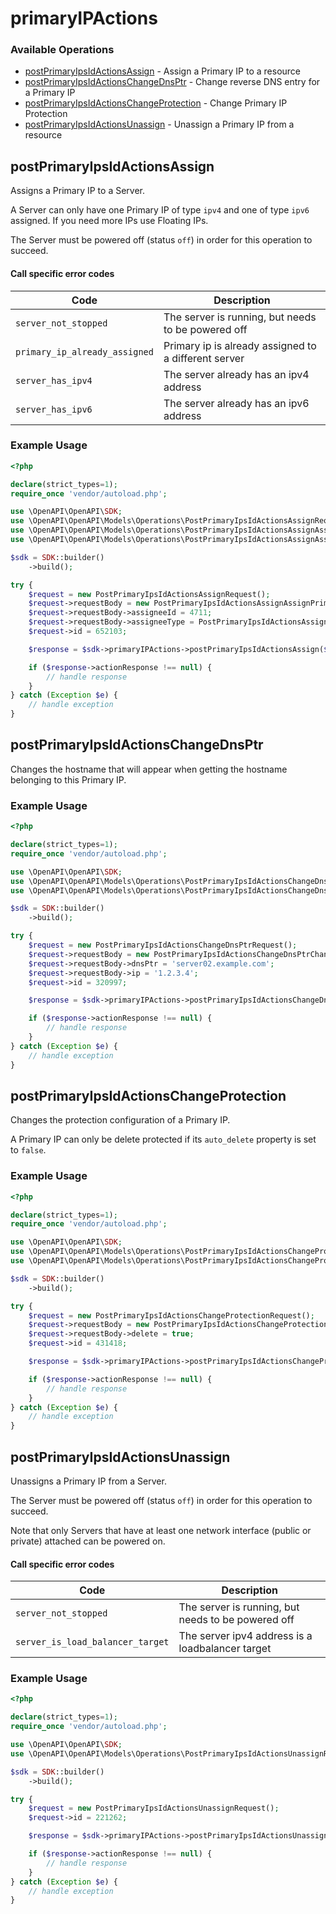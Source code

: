 # primaryIPActions

### Available Operations

* [postPrimaryIpsIdActionsAssign](#postprimaryipsidactionsassign) - Assign a Primary IP to a resource
* [postPrimaryIpsIdActionsChangeDnsPtr](#postprimaryipsidactionschangednsptr) - Change reverse DNS entry for a Primary IP
* [postPrimaryIpsIdActionsChangeProtection](#postprimaryipsidactionschangeprotection) - Change Primary IP Protection
* [postPrimaryIpsIdActionsUnassign](#postprimaryipsidactionsunassign) - Unassign a Primary IP from a resource

## postPrimaryIpsIdActionsAssign

Assigns a Primary IP to a Server.

A Server can only have one Primary IP of type `ipv4` and one of type `ipv6` assigned. If you need more IPs use Floating IPs.

The Server must be powered off (status `off`) in order for this operation to succeed.

#### Call specific error codes

| Code                          | Description                                                   |
|------------------------------ |-------------------------------------------------------------- |
| `server_not_stopped`          | The server is running, but needs to be powered off            |
| `primary_ip_already_assigned` | Primary ip is already assigned to a different server          |
| `server_has_ipv4`             | The server already has an ipv4 address                        |
| `server_has_ipv6`             | The server already has an ipv6 address                        |


### Example Usage

```php
<?php

declare(strict_types=1);
require_once 'vendor/autoload.php';

use \OpenAPI\OpenAPI\SDK;
use \OpenAPI\OpenAPI\Models\Operations\PostPrimaryIpsIdActionsAssignRequest;
use \OpenAPI\OpenAPI\Models\Operations\PostPrimaryIpsIdActionsAssignAssignPrimaryIPRequest;
use \OpenAPI\OpenAPI\Models\Operations\PostPrimaryIpsIdActionsAssignAssignPrimaryIPRequestAssigneeTypeEnum;

$sdk = SDK::builder()
    ->build();

try {
    $request = new PostPrimaryIpsIdActionsAssignRequest();
    $request->requestBody = new PostPrimaryIpsIdActionsAssignAssignPrimaryIPRequest();
    $request->requestBody->assigneeId = 4711;
    $request->requestBody->assigneeType = PostPrimaryIpsIdActionsAssignAssignPrimaryIPRequestAssigneeTypeEnum::SERVER;
    $request->id = 652103;

    $response = $sdk->primaryIPActions->postPrimaryIpsIdActionsAssign($request);

    if ($response->actionResponse !== null) {
        // handle response
    }
} catch (Exception $e) {
    // handle exception
}
```

## postPrimaryIpsIdActionsChangeDnsPtr

Changes the hostname that will appear when getting the hostname belonging to this Primary IP.

### Example Usage

```php
<?php

declare(strict_types=1);
require_once 'vendor/autoload.php';

use \OpenAPI\OpenAPI\SDK;
use \OpenAPI\OpenAPI\Models\Operations\PostPrimaryIpsIdActionsChangeDnsPtrRequest;
use \OpenAPI\OpenAPI\Models\Operations\PostPrimaryIpsIdActionsChangeDnsPtrChangeDNSPTRRequest;

$sdk = SDK::builder()
    ->build();

try {
    $request = new PostPrimaryIpsIdActionsChangeDnsPtrRequest();
    $request->requestBody = new PostPrimaryIpsIdActionsChangeDnsPtrChangeDNSPTRRequest();
    $request->requestBody->dnsPtr = 'server02.example.com';
    $request->requestBody->ip = '1.2.3.4';
    $request->id = 320997;

    $response = $sdk->primaryIPActions->postPrimaryIpsIdActionsChangeDnsPtr($request);

    if ($response->actionResponse !== null) {
        // handle response
    }
} catch (Exception $e) {
    // handle exception
}
```

## postPrimaryIpsIdActionsChangeProtection

Changes the protection configuration of a Primary IP.

A Primary IP can only be delete protected if its `auto_delete` property is set to `false`.


### Example Usage

```php
<?php

declare(strict_types=1);
require_once 'vendor/autoload.php';

use \OpenAPI\OpenAPI\SDK;
use \OpenAPI\OpenAPI\Models\Operations\PostPrimaryIpsIdActionsChangeProtectionRequest;
use \OpenAPI\OpenAPI\Models\Operations\PostPrimaryIpsIdActionsChangeProtectionChangeProtectionRequest;

$sdk = SDK::builder()
    ->build();

try {
    $request = new PostPrimaryIpsIdActionsChangeProtectionRequest();
    $request->requestBody = new PostPrimaryIpsIdActionsChangeProtectionChangeProtectionRequest();
    $request->requestBody->delete = true;
    $request->id = 431418;

    $response = $sdk->primaryIPActions->postPrimaryIpsIdActionsChangeProtection($request);

    if ($response->actionResponse !== null) {
        // handle response
    }
} catch (Exception $e) {
    // handle exception
}
```

## postPrimaryIpsIdActionsUnassign

Unassigns a Primary IP from a Server.

The Server must be powered off (status `off`) in order for this operation to succeed.

Note that only Servers that have at least one network interface (public or private) attached can be powered on.

#### Call specific error codes

| Code                              | Description                                                   |
|---------------------------------- |-------------------------------------------------------------- |
| `server_not_stopped`              | The server is running, but needs to be powered off            |
| `server_is_load_balancer_target`  | The server ipv4 address is a loadbalancer target              |


### Example Usage

```php
<?php

declare(strict_types=1);
require_once 'vendor/autoload.php';

use \OpenAPI\OpenAPI\SDK;
use \OpenAPI\OpenAPI\Models\Operations\PostPrimaryIpsIdActionsUnassignRequest;

$sdk = SDK::builder()
    ->build();

try {
    $request = new PostPrimaryIpsIdActionsUnassignRequest();
    $request->id = 221262;

    $response = $sdk->primaryIPActions->postPrimaryIpsIdActionsUnassign($request);

    if ($response->actionResponse !== null) {
        // handle response
    }
} catch (Exception $e) {
    // handle exception
}
```

